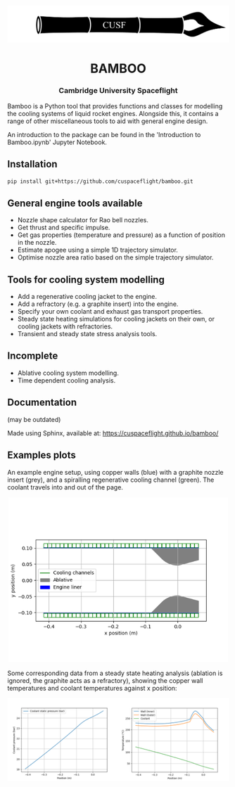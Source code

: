 <p align="center">
	<img width="600px" src="img/logo.png">
	<h1 align="center">BAMBOO</h1>
	<h3 align="center">Cambridge University Spaceflight</h3>
</p>

Bamboo is a Python tool that provides functions and classes for modelling the cooling systems of liquid rocket engines. Alongside this, it contains a range of other miscellaneous tools to aid with general engine design.

An introduction to the package can be found in the 'Introduction to Bamboo.ipynb' Jupyter Notebook.

## Installation
`pip install git+https://github.com/cuspaceflight/bamboo.git`

## General engine tools available
- Nozzle shape calculator for Rao bell nozzles.
- Get thrust and specific impulse.
- Get gas properties (temperature and pressure) as a function of position in the nozzle.
- Estimate apogee using a simple 1D trajectory simulator.
- Optimise nozzle area ratio based on the simple trajectory simulator.

## Tools for cooling system modelling
- Add a regenerative cooling jacket to the engine.
- Add a refractory (e.g. a graphite insert) into the engine.
- Specify your own coolant and exhaust gas transport properties.
- Steady state heating simulations for cooling jackets on their own, or cooling jackets with refractories.
- Transient and steady state stress analysis tools.

## Incomplete
- Ablative cooling system modelling.
- Time dependent cooling analysis.

## Documentation
(may be outdated)

Made using Sphinx, available at: 
https://cuspaceflight.github.io/bamboo/

## Examples plots
An example engine setup, using copper walls (blue) with a graphite nozzle insert (grey), and a spiralling regenerative cooling channel (green). The coolant travels into and out of the page.
<p align="center">
	<img width="500px" src="img/geometry_example.png">
</p>

Some corresponding data from a steady state heating analysis (ablation is ignored, the graphite acts as a refractory), showing the copper wall temperatures and coolant temperatures against x position:
<p align="center">
	<img width="1000px" src="img/heating_example.png">
</p>


